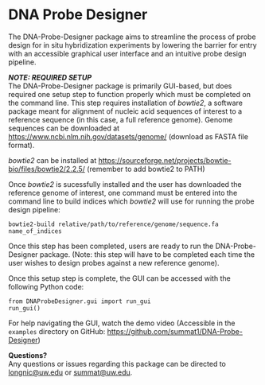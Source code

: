 # DNA Probe Designer
The DNA-Probe-Designer package aims to streamline the process of probe design for in situ hybridization experiments by lowering the barrier for entry with an accessible graphical user interface and an intuitive probe design pipeline.

***NOTE: REQUIRED SETUP***<br>
The DNA-Probe-Designer package is primarily GUI-based, but does required one setup step to function properly which must be completed on the command line. This step requires installation of *bowtie2*, a software package meant for alignment of nucleic acid sequences of interest to a reference sequence (in this case, a full reference genome). Genome sequences can be downloaded at https://www.ncbi.nlm.nih.gov/datasets/genome/ (download as FASTA file format).

*bowtie2* can be installed at https://sourceforge.net/projects/bowtie-bio/files/bowtie2/2.2.5/ (remember to add bowtie2 to PATH)

Once *bowtie2* is sucessfully installed and the user has downloaded the reference genome of interest, one command must be entered into the command line to build indices which *bowtie2* will use for running the probe design pipeline:

`bowtie2-build relative/path/to/reference/genome/sequence.fa name_of_indices`

Once this step has been completed, users are ready to run the DNA-Probe-Designer package. (Note: this step will have to be completed each time the user wishes to design probes against a new reference genome).

Once this setup step is complete, the GUI can be accessed with the following Python code:

```
from DNAProbeDesigner.gui import run_gui
run_gui()
```

For help navigating the GUI, watch the demo video (Accessible in the `examples` directory on GitHub: https://github.com/summat1/DNA-Probe-Designer)

**Questions?**<br>
Any questions or issues regarding this package can be directed to longnic@uw.edu or summat@uw.edu.
